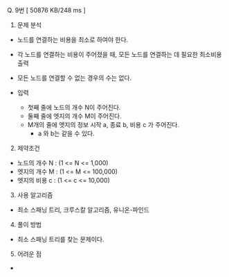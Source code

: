Q. 9번 [ 50876 KB/248 ms ]

1. 문제 분석
- 노드를 연결하는 비용을 최소로 하여야 한다.
- 각 노드를 연결하는 비용이 주어졌을 때, 모든 노드를 연결하는 데 필요한 최소비용 출력
- 모든 노드를 연결할 수 없는 경우의 수는 없다.

- 입력
  - 첫째 줄에 노드의 개수 N이 주어진다.
  - 둘째 줄에 엣지의 개수 M이 주어진다.
  - M개의 줄에 엣지의 정보 시작 a, 종료 b, 비용 c 가 주어진다.
    - a 와 b는 같을 수 있다.

2. 제약조건
- 노드의 개수 N : (1 <= N <= 1,000)
- 엣지의 개수 M : (1 <= M <= 100,000)
- 엣지의 비용 c : (1 <= c <= 10,000)

3. 사용 알고리즘
- 최소 스패닝 트리, 크루스칼 알고리즘, 유니온-파인드

4. 풀이 방법
- 최소 스패닝 트리를 찾는 문제이다.

5. 어려운 점
- 